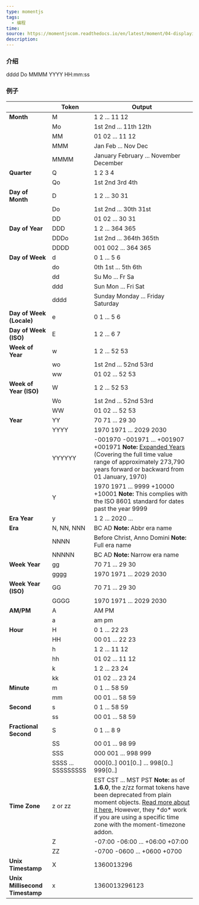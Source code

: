 ```yaml
---
type: momentjs
tags:
  - 编程
time: 
source: https://momentjscom.readthedocs.io/en/latest/moment/04-displaying/01-format/
description:
---
```

### 介绍
dddd Do MMMM YYYY HH:mm:ss
### 例子
|                                | Token              | Output                                                                                                                                                                                                                                                                                          |
| ------------------------------ | ------------------ | ----------------------------------------------------------------------------------------------------------------------------------------------------------------------------------------------------------------------------------------------------------------------------------------------- |
| **Month**                      | M                  | 1 2 ... 11 12                                                                                                                                                                                                                                                                                   |
|                                | Mo                 | 1st 2nd ... 11th 12th                                                                                                                                                                                                                                                                           |
|                                | MM                 | 01 02 ... 11 12                                                                                                                                                                                                                                                                                 |
|                                | MMM                | Jan Feb ... Nov Dec                                                                                                                                                                                                                                                                             |
|                                | MMMM               | January February ... November December                                                                                                                                                                                                                                                          |
| **Quarter**                    | Q                  | 1 2 3 4                                                                                                                                                                                                                                                                                         |
|                                | Qo                 | 1st 2nd 3rd 4th                                                                                                                                                                                                                                                                                 |
| **Day of Month**               | D                  | 1 2 ... 30 31                                                                                                                                                                                                                                                                                   |
|                                | Do                 | 1st 2nd ... 30th 31st                                                                                                                                                                                                                                                                           |
|                                | DD                 | 01 02 ... 30 31                                                                                                                                                                                                                                                                                 |
| **Day of Year**                | DDD                | 1 2 ... 364 365                                                                                                                                                                                                                                                                                 |
|                                | DDDo               | 1st 2nd ... 364th 365th                                                                                                                                                                                                                                                                         |
|                                | DDDD               | 001 002 ... 364 365                                                                                                                                                                                                                                                                             |
| **Day of Week**                | d                  | 0 1 ... 5 6                                                                                                                                                                                                                                                                                     |
|                                | do                 | 0th 1st ... 5th 6th                                                                                                                                                                                                                                                                             |
|                                | dd                 | Su Mo ... Fr Sa                                                                                                                                                                                                                                                                                 |
|                                | ddd                | Sun Mon ... Fri Sat                                                                                                                                                                                                                                                                             |
|                                | dddd               | Sunday Monday ... Friday Saturday                                                                                                                                                                                                                                                               |
| **Day of Week (Locale)**       | e                  | 0 1 ... 5 6                                                                                                                                                                                                                                                                                     |
| **Day of Week (ISO)**          | E                  | 1 2 ... 6 7                                                                                                                                                                                                                                                                                     |
| **Week of Year**               | w                  | 1 2 ... 52 53                                                                                                                                                                                                                                                                                   |
|                                | wo                 | 1st 2nd ... 52nd 53rd                                                                                                                                                                                                                                                                           |
|                                | ww                 | 01 02 ... 52 53                                                                                                                                                                                                                                                                                 |
| **Week of Year (ISO)**         | W                  | 1 2 ... 52 53                                                                                                                                                                                                                                                                                   |
|                                | Wo                 | 1st 2nd ... 52nd 53rd                                                                                                                                                                                                                                                                           |
|                                | WW                 | 01 02 ... 52 53                                                                                                                                                                                                                                                                                 |
| **Year**                       | YY                 | 70 71 ... 29 30                                                                                                                                                                                                                                                                                 |
|                                | YYYY               | 1970 1971 ... 2029 2030                                                                                                                                                                                                                                                                         |
|                                | YYYYYY             | \-001970 -001971 ... +001907 +001971   **Note:** [Expanded Years](https://tc39.es/ecma262/#sec-expanded-years) (Covering the full time value range of approximately 273,790 years forward or backward from 01 January, 1970)                                                                    |
|                                | Y                  | 1970 1971 ... 9999 +10000 +10001   **Note:** This complies with the ISO 8601 standard for dates past the year 9999                                                                                                                                                                              |
| **Era Year**                   | y                  | 1 2 ... 2020 ...                                                                                                                                                                                                                                                                                |
| **Era**                        | N, NN, NNN         | BC AD   **Note:** Abbr era name                                                                                                                                                                                                                                                                 |
|                                | NNNN               | Before Christ, Anno Domini   **Note:** Full era name                                                                                                                                                                                                                                            |
|                                | NNNNN              | BC AD   **Note:** Narrow era name                                                                                                                                                                                                                                                               |
| **Week Year**                  | gg                 | 70 71 ... 29 30                                                                                                                                                                                                                                                                                 |
|                                | gggg               | 1970 1971 ... 2029 2030                                                                                                                                                                                                                                                                         |
| **Week Year (ISO)**            | GG                 | 70 71 ... 29 30                                                                                                                                                                                                                                                                                 |
|                                | GGGG               | 1970 1971 ... 2029 2030                                                                                                                                                                                                                                                                         |
| **AM/PM**                      | A                  | AM PM                                                                                                                                                                                                                                                                                           |
|                                | a                  | am pm                                                                                                                                                                                                                                                                                           |
| **Hour**                       | H                  | 0 1 ... 22 23                                                                                                                                                                                                                                                                                   |
|                                | HH                 | 00 01 ... 22 23                                                                                                                                                                                                                                                                                 |
|                                | h                  | 1 2 ... 11 12                                                                                                                                                                                                                                                                                   |
|                                | hh                 | 01 02 ... 11 12                                                                                                                                                                                                                                                                                 |
|                                | k                  | 1 2 ... 23 24                                                                                                                                                                                                                                                                                   |
|                                | kk                 | 01 02 ... 23 24                                                                                                                                                                                                                                                                                 |
| **Minute**                     | m                  | 0 1 ... 58 59                                                                                                                                                                                                                                                                                   |
|                                | mm                 | 00 01 ... 58 59                                                                                                                                                                                                                                                                                 |
| **Second**                     | s                  | 0 1 ... 58 59                                                                                                                                                                                                                                                                                   |
|                                | ss                 | 00 01 ... 58 59                                                                                                                                                                                                                                                                                 |
| **Fractional Second**          | S                  | 0 1 ... 8 9                                                                                                                                                                                                                                                                                     |
|                                | SS                 | 00 01 ... 98 99                                                                                                                                                                                                                                                                                 |
|                                | SSS                | 000 001 ... 998 999                                                                                                                                                                                                                                                                             |
|                                | SSSS ... SSSSSSSSS | 000\[0..\] 001\[0..\] ... 998\[0..\] 999\[0..\]                                                                                                                                                                                                                                                 |
| **Time Zone**                  | z or zz            | EST CST ... MST PST   **Note:** as of **1.6.0**, the z/zz format tokens have been deprecated from plain moment objects. [Read more about it here.](https://github.com/moment/moment/issues/162) However, they \*do\* work if you are using a specific time zone with the moment-timezone addon. |
|                                | Z                  | \-07:00 -06:00 ... +06:00 +07:00                                                                                                                                                                                                                                                                |
|                                | ZZ                 | \-0700 -0600 ... +0600 +0700                                                                                                                                                                                                                                                                    |
| **Unix Timestamp**             | X                  | 1360013296                                                                                                                                                                                                                                                                                      |
| **Unix Millisecond Timestamp** | x                  | 1360013296123                                                                                                                                                                                                                                                                                   |